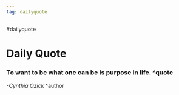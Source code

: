 ```yaml
---
tag: dailyquote
---
```


#dailyquote

# Daily Quote

### To want to be what one can be is purpose in life. ^quote
*-Cynthia Ozick* ^author
